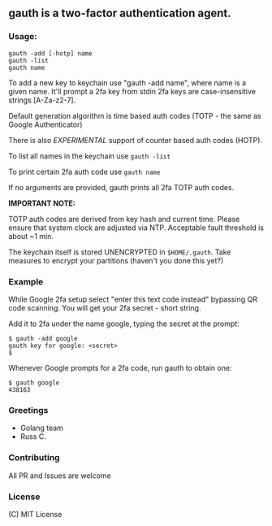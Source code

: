 ## gauth is a two-factor authentication agent.

### Usage:

	gauth -add [-hotp] name
	gauth -list
	gauth name

To add a new key to keychain use "gauth -add name", where name is a given name.
It'll prompt a 2fa key from stdin
2fa keys are case-insensitive strings [A-Za-z2-7].

Default generation algorithm is time based auth codes
(TOTP - the same as Google Authenticator)

There is also *EXPERIMENTAL* support of counter based auth codes (HOTP).

To list all names in the keychain use `gauth -list`

To print certain 2fa auth code use `gauth name`

If no arguments are provided, gauth prints all 2fa TOTP auth codes.

**IMPORTANT NOTE:**

TOTP auth codes are derived from key hash and current time.
Please ensure that system clock are adjusted via NTP.
Acceptable fault threshold is about ~1 min.

The keychain itself is stored UNENCRYPTED in `$HOME/.gauth`.
Take measures to encrypt your partitions (haven't you done this yet?)

### Example

While Google 2fa setup select "enter this text code instead" bypassing QR code scanning. You will get your 2fa secret - short string.

Add it to 2fa under the name google, typing the secret at the prompt:

	$ gauth -add google
	gauth key for google: <secret>
	$

Whenever Google prompts for a 2fa code, run gauth to obtain one:

	$ gauth google
	438163

### Greetings
 - Golang team
 - Russ C.

### Contributing
All PR and Issues are welcome

### License
(C) MIT License